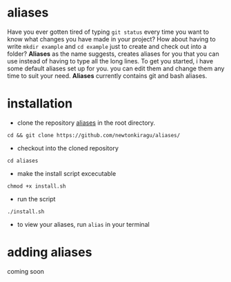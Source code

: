 # aliases
Have you ever gotten tired of typing `git status` every time you want to know what changes you have made in your project? How about having to write `mkdir example` and `cd example` just to create and check out into a folder? **Aliases** as the name suggests, creates aliases for you that you can use instead of having to type all the long lines.
To get you started, i have some default aliases set up for you. you can edit them and change them any time to suit your need.
**Aliases** currently contains git and bash aliases.

# installation
- clone the repository [aliases](https://github.com/newtonkiragu/aliases/) in the root directory.
```$
cd && git clone https://github.com/newtonkiragu/aliases/
```
- checkout into the cloned repository
```$
cd aliases
```
- make the install script excecutable
```$
chmod +x install.sh
```
- run the script
```$
./install.sh
```
- to view your aliases, run `alias` in your terminal

# adding aliases
coming soon
